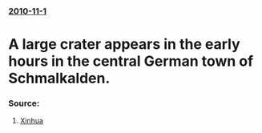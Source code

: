 ### [2010-11-1](/news/2010/11/1/index.md)

# A large crater appears in the early hours in the central German town of Schmalkalden. 




### Source:

1. [Xinhua](http://news.xinhuanet.com/english2010/world/2010-11/02/c_13586471_3.htm)

